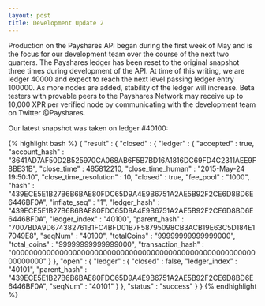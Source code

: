 ```yaml
---
layout: post
title: Development Update 2
---
```


Production on the Payshares API began during the first week of May and is the focus for our development team over the course of the next two quarters.  The Payshares ledger has been reset to the original snapshot three times during development of the API.  At time of this writing, we are ledger 40000 and expect to reach the next level passing ledger entry 100000.  As more nodes are added, stability of the ledger will increase.  Beta testers with provable peers to the Payshares Network may receive up to 10,000 XPR per verified node by communicating with the development team on Twitter @Payshares.

Our latest snapshot was taken on ledger #40100:

{% highlight bash %}
{
   "result" : {
      "closed" : {
         "ledger" : {
            "accepted" : true,
            "account_hash" : "3641AD7AF50D2B525970CA068AB6F5B7BD16A1816DC69FD4C2311AEE9F8BE31B",
            "close_time" : 485812210,
            "close_time_human" : "2015-May-24 19:50:10",
            "close_time_resolution" : 10,
            "closed" : true,
            "fee_pool" : "1000",
            "hash" : "439ECE5E1B27B6B6BAE80FDC65D9A4E9B6751A2AE5B92F2CE6D8BD6E6446BF0A",
            "inflate_seq" : "1",
            "ledger_hash" : "439ECE5E1B27B6B6BAE80FDC65D9A4E9B6751A2AE5B92F2CE6D8BD6E6446BF0A",
            "ledger_index" : "40100",
            "parent_hash" : "7007BDA9D674382761B1FC4BFD01B7F58795098CB3ACB19E63C5D184E17049E8",
            "seqNum" : "40100",
            "totalCoins" : "99999999999999000",
            "total_coins" : "99999999999999000",
            "transaction_hash" : "0000000000000000000000000000000000000000000000000000000000000000"
         }
      },
      "open" : {
         "ledger" : {
            "closed" : false,
            "ledger_index" : "40101",
            "parent_hash" : "439ECE5E1B27B6B6BAE80FDC65D9A4E9B6751A2AE5B92F2CE6D8BD6E6446BF0A",
            "seqNum" : "40101"
         }
      },
      "status" : "success"
   }
}
{% endhighlight %}


